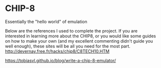 # CHIP-8
Essentially the "hello world" of emulation

Below are the references I used to complete the project. If you are interested in learning more about the CHIP8, or you would like some guides on how to make your own (and my excellent commenting didn't guide you well enough), these sites will be all you need for the most part.
http://devernay.free.fr/hacks/chip8/C8TECH10.HTM

https://tobiasvl.github.io/blog/write-a-chip-8-emulator/
